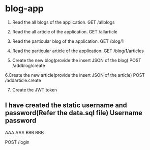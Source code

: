 # blog-app

1. Read the all blogs of the application.
GET /allblogs

2. Read the all article of the application.
GET /allarticle

3. Read the particular blog of the application.
GET /blog/1

4. Read the particular article of the application.
GET /blog/1/articles

5. Create the new blog(provide the insert JSON of the blog)
POST /addblog/create

6.Create the new article(provide the insert JSON of the article)
POST /addarticle.create

7. Create the JWT token

I have created the static username and password(Refer the data.sql file)
Username     password
------------------------
AAA          AAA
BBB          BBB

POST /login

